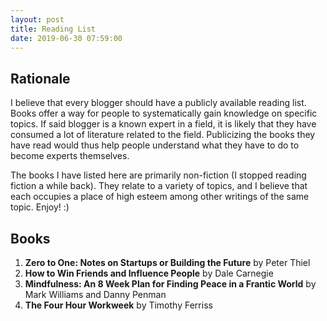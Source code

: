 ```yaml
---
layout: post
title: Reading List
date: 2019-06-30 07:59:00
---
```


## **Rationale**
I believe that every blogger should have a publicly available reading list. Books offer a way for people to systematically
gain knowledge on specific topics. If said blogger is a known expert in a field, it is likely that they have consumed a lot
of literature related to the field. Publicizing the books they have read would thus help people understand what they have to
do to become experts themselves.  

The books I have listed here are primarily non-fiction (I stopped reading fiction a while back). They relate to a variety of topics,
and I believe that each occupies a place of high esteem among other writings of the same topic. Enjoy! :)

## **Books**
1. **Zero to One: Notes on Startups or Building the Future** by Peter Thiel
2. **How to Win Friends and Influence People** by Dale Carnegie
3. **Mindfulness: An 8 Week Plan for Finding Peace in a Frantic World** by Mark Williams and Danny Penman
4. **The Four Hour Workweek** by Timothy Ferriss